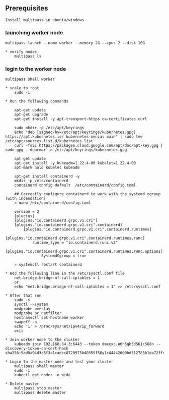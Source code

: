 ## Prerequisites 
    Install multipass in ubuntu/windows 

### launching worker node
    multipass launch --name worker --memory 2G --cpus 2 --disk 10G

    * verify nodes
        multipass ls
    
### login to the worker node
    multipass shell worker

    * scale to root 
        sudo -i
    
    * Run the following commands

        apt-get update
        apt-get upgrade
        apt-get install -y apt-transport-https ca-certificates curl

        sudo mkdir -p /etc/apt/keyrings
        echo "deb [signed-by=/etc/apt/keyrings/kubernetes.gpg] https://apt.kubernetes.io/ kubernetes-xenial main" | sudo tee /etc/apt/sources.list.d/kubernetes.list
        curl -fsSL https://packages.cloud.google.com/apt/doc/apt-key.gpg | sudo gpg --dearmor -o /etc/apt/keyrings/kubernetes.gpg

        apt-get update
        apt-get install -y kubeadm=1.22.4-00 kubelet=1.22.4-00
        apt-mark hold kubelet kubeadm

        apt-get install containerd -y
        mkdir -p /etc/containerd
        containerd config default  /etc/containerd/config.toml

        ## Correctly configure containerd to work with the systemd cgroup (with indendation)
        > nano /etc/containerd/config.toml

        version = 2
        [plugins]
        [plugins."io.containerd.grpc.v1.cri"]
        [plugins."io.containerd.grpc.v1.cri".containerd]
            [plugins."io.containerd.grpc.v1.cri".containerd.runtimes]
                [plugins."io.containerd.grpc.v1.cri".containerd.runtimes.runc]
                runtime_type = "io.containerd.runc.v2"
                [plugins."io.containerd.grpc.v1.cri".containerd.runtimes.runc.options]
                    SystemdCgroup = true

        > systemctl restart containerd
    
    * Add the following line in the /etc/sysctl.conf file
        net.bridge.bridge-nf-call-iptables = 1
        or 
        echo "net.bridge.bridge-nf-call-iptables = 1" >> /etc/sysctl.conf

    * After that run
        sudo -s
        sysctl --system
        modprobe overlay
        modprobe br_netfilter
        hostnamectl set-hostname worker
        swapoff -a
        echo '1' > /proc/sys/net/ipv4/ip_forward
        exit
    
    * Join worker node to the cluster
        kubeadm join 192.168.64.3:6443 --token dmxxxc.o6n5qh3d561c568n --discovery-token-ca-cert-hash sha256:5ad0a04d3c5f3a1cadcc0720975b40359f58y1c44442000bd312785h1ea72ffc
    
    * Login to the master node and test your cluster
        multipass shell master
        sudo -i
        kubectl get nodes -o wide
    
    * Delete master
        multipass stop master
        multipass delete master
